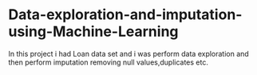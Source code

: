 # Data-exploration-and-imputation-using-Machine-Learning
In this project i had Loan data set and i was perform data exploration and then perform imputation removing null values,duplicates etc.
